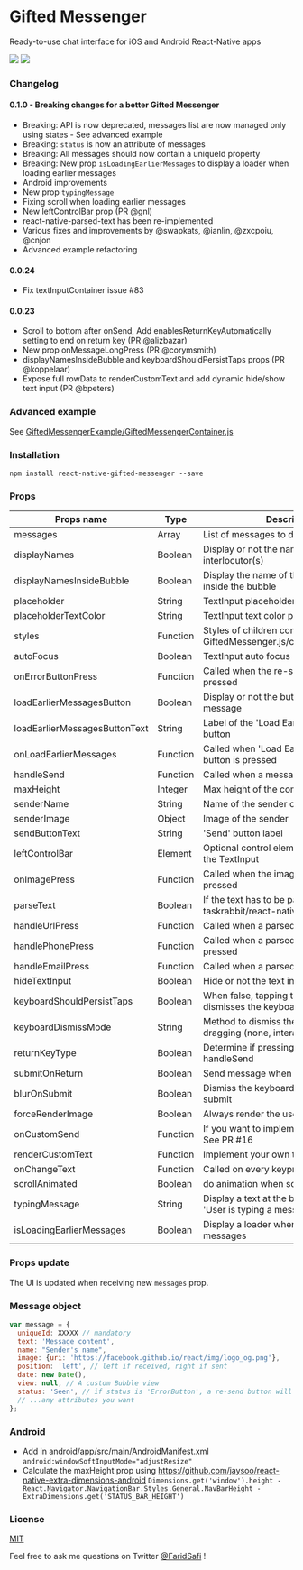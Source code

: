 # Gifted Messenger
Ready-to-use chat interface for iOS and Android React-Native apps

![](https://raw.githubusercontent.com/FaridSafi/react-native-gifted-messenger/master/screenshots/messenger-1.png)
![](https://raw.githubusercontent.com/FaridSafi/react-native-gifted-messenger/master/screenshots/messenger-2.png)


### Changelog
#### 0.1.0 - Breaking changes for a better Gifted Messenger
- Breaking: API is now deprecated, messages list are now managed only using states - See advanced example
- Breaking: `status` is now an attribute of messages 
- Breaking: All messages should now contain a uniqueId property
- Breaking: New prop `isLoadingEarlierMessages` to display a loader when loading earlier messages
- Android improvements
- New prop `typingMessage`
- Fixing scroll when loading earlier messages
- New leftControlBar prop (PR @gnl)
- react-native-parsed-text has been re-implemented
- Various fixes and improvements by @swapkats, @ianlin, @zxcpoiu, @cnjon
- Advanced example refactoring
#### 0.0.24
- Fix textInputContainer issue #83
#### 0.0.23
- Scroll to bottom after onSend, Add enablesReturnKeyAutomatically setting to end on return key (PR @alizbazar)
- New prop onMessageLongPress (PR @corymsmith)
- displayNamesInsideBubble and keyboardShouldPersistTaps props (PR @koppelaar)
- Expose full rowData to renderCustomText and add dynamic hide/show text input (PR @bpeters)


### Advanced example

See [GiftedMessengerExample/GiftedMessengerContainer.js](https://raw.githubusercontent.com/FaridSafi/react-native-gifted-messenger/master/GiftedMessengerExample/GiftedMessengerContainer.js)


### Installation

```npm install react-native-gifted-messenger --save```


### Props


| Props name                    | Type     | Description                                                                | Platform | Default                          |
| ----------------------------- | -------- | -------------------------------------------------------------------------- | -------- | -------------------------------- |
| messages                      | Array    | List of messages to display                                                | Both     | []                               |
| displayNames                  | Boolean  | Display or not the name of the interlocutor(s)                             | Both     | true                             |
| displayNamesInsideBubble      | Boolean  | Display the name of the interlocutor(s) inside the bubble                  | Both     | false                            |
| placeholder                   | String   | TextInput placeholder                                                      | Both     | 'Type a message...'              |
| placeholderTextColor          | String   | TextInput text color placeholder                                           | Both     | '#ccc'                           |
| styles                        | Function | Styles of children components - See GiftedMessenger.js/componentWillMount  | Both     | {}                               |
| autoFocus                     | Boolean  | TextInput auto focus                                                       | Both     | true                             |
| onErrorButtonPress            | Function | Called when the re-send button is pressed                                  | Both     | (message, rowID) => {}           |
| loadEarlierMessagesButton     | Boolean  | Display or not the button to load earlier message                          | Both     | false                            |
| loadEarlierMessagesButtonText | String   | Label of the 'Load Earlier Messages' button                                | Both     | 'Load earlier messages'          |
| onLoadEarlierMessages         | Function | Called when 'Load Earlier Message' button is pressed                       | Both     | (oldestMessage, callback) => {}  |
| handleSend                    | Function | Called when a message is Sent                                              | Both     | (message, rowID) => {}           |
| maxHeight                     | Integer  | Max height of the component                                                | Both     | Dimensions.get('window').height  |
| senderName                    | String   | Name of the sender of the messages                                         | Both     | 'Sender'                         |
| senderImage                   | Object   | Image of the sender                                                        | Both     | null                             |
| sendButtonText                | String   | 'Send' button label                                                        | Both     | 'Send'                           |
| leftControlBar                | Element  | Optional control element displayed left of the TextInput                   | Both     | null                             |
| onImagePress                  | Function | Called when the image of a message is pressed                              | Both     | (rowData, rowID) => {}           |
| parseText                     | Boolean  | If the text has to be parsed with taskrabbit/react-native-parsed-text      | iOS      | true                             |
| handleUrlPress                | Function | Called when a parsed url is pressed                                        | iOS      | (url) => {}                      |
| handlePhonePress              | Function | Called when a parsed phone number is pressed                               | iOS      | (phone) => {}                    |
| handleEmailPress              | Function | Called when a parsed email is pressed                                      | iOS      | (email) => {}                    |
| hideTextInput                 | Boolean  | Hide or not the text input                                                 | Both     | false                            |
| keyboardShouldPersistTaps     | Boolean  | When false, tapping the scrollview dismisses the keyboard.                 | Both     | true                             |
| keyboardDismissMode           | String   | Method to dismiss the keyboard when dragging (none, interactive, on-drag)  | Both     | interactive                      |
| returnKeyType                 | Boolean  | Determine if pressing 'send' will trigger handleSend                       | iOS      | false                            |
| submitOnReturn                | Boolean  | Send message when clicking on submit                                       | Both     | false                            |
| blurOnSubmit                  | Boolean  | Dismiss the keyboard when clicking on submit                               | Both     | false                            |
| forceRenderImage              | Boolean  | Always render the users images (avatar)                                    | Both     | false                            |
| onCustomSend                  | Function | If you want to implement a progress bar. See PR #16                        | Both     | (message) => {}                  |
| renderCustomText              | Function | Implement your own text rendering                                          | Both     | (rowData) => {}                  |
| onChangeText                  | Function | Called on every keypress in the TextInput                                  | Both     | (text) => {}                     |
| scrollAnimated                | Boolean  | do animation when scrolling                                                | Both     | true                             |
| typingMessage                 | String   | Display a text at the bottom of the list. Eg: 'User is typing a message'   | Both     | ''                               |
| isLoadingEarlierMessages      | Boolean  | Display a loader when loading earlier messages                             | Both     | false                            |

### Props update

The UI is updated when receiving new ```messages``` prop.


### Message object

```js
var message = {
  uniqueId: XXXXX // mandatory
  text: 'Message content',
  name: "Sender's name",
  image: {uri: 'https://facebook.github.io/react/img/logo_og.png'},
  position: 'left', // left if received, right if sent
  date: new Date(),
  view: null, // A custom Bubble view
  status: 'Seen', // if status is 'ErrorButton', a re-send button will be displayed
  // ...any attributes you want
};
```

### Android
- Add in android/app/src/main/AndroidManifest.xml ```android:windowSoftInputMode="adjustResize"```
- Calculate the maxHeight prop using https://github.com/jaysoo/react-native-extra-dimensions-android ```Dimensions.get('window').height - React.Navigator.NavigationBar.Styles.General.NavBarHeight - ExtraDimensions.get('STATUS_BAR_HEIGHT')```

### License

[MIT](LICENSE)



Feel free to ask me questions on Twitter [@FaridSafi](https://www.twitter.com/FaridSafi) !
